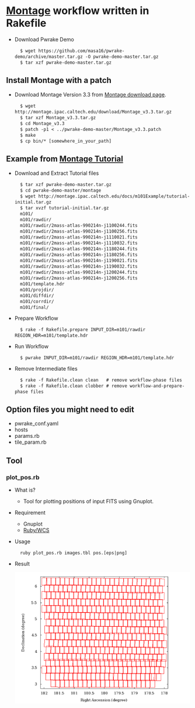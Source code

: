 # [Montage](http://montage.ipac.caltech.edu/) workflow written in Rakefile

* Download Pwrake Demo

        $ wget https://github.com/masa16/pwrake-demo/archive/master.tar.gz -O pwrake-demo-master.tar.gz
        $ tar xzf pwrake-demo-master.tar.gz

## Install Montage with a patch

* Download Montage Version 3.3 from [Montage download page](http://montage.ipac.caltech.edu/docs/download.html).

        $ wget http://montage.ipac.caltech.edu/download/Montage_v3.3.tar.gz
        $ tar xzf Montage_v3.3.tar.gz
        $ cd Montage_v3.3
        $ patch -p1 < ../pwrake-demo-master/Montage_v3.3.patch
        $ make
        $ cp bin/* [somewhere_in_your_path]

## Example from [Montage Tutorial](http://montage.ipac.caltech.edu/docs/m101tutorial.html)

* Download and Extract Tutorial files

        $ tar xzf pwrake-demo-master.tar.gz
        $ cd pwrake-demo-master/montage
        $ wget http://montage.ipac.caltech.edu/docs/m101Example/tutorial-initial.tar.gz
        $ tar xvzf tutorial-initial.tar.gz
        m101/
        m101/rawdir/
        m101/rawdir/2mass-atlas-990214n-j1100244.fits
        m101/rawdir/2mass-atlas-990214n-j1100256.fits
        m101/rawdir/2mass-atlas-990214n-j1110021.fits
        m101/rawdir/2mass-atlas-990214n-j1110032.fits
        m101/rawdir/2mass-atlas-990214n-j1180244.fits
        m101/rawdir/2mass-atlas-990214n-j1180256.fits
        m101/rawdir/2mass-atlas-990214n-j1190021.fits
        m101/rawdir/2mass-atlas-990214n-j1190032.fits
        m101/rawdir/2mass-atlas-990214n-j1200244.fits
        m101/rawdir/2mass-atlas-990214n-j1200256.fits
        m101/template.hdr
        m101/projdir/
        m101/diffdir/
        m101/corrdir/
        m101/final/

* Prepare Workflow

        $ rake -f Rakefile.prepare INPUT_DIR=m101/rawdir REGION_HDR=m101/template.hdr

* Run Workflow

        $ pwrake INPUT_DIR=m101/rawdir REGION_HDR=m101/template.hdr

* Remove Intermediate files

        $ rake -f Rakefile.clean clean   # remove workflow-phase files
        $ rake -f Rakefile.clean clobber # remove workflow-and-prepare-phase files

## Option files you might need to edit

* pwrake_conf.yaml
* hosts
* params.rb
* tile_param.rb


## Tool
### plot_pos.rb

* What is?
  * Tool for plotting positions of input FITS using Gnuplot.

* Requirement
  * Gnuplot
  * [Ruby/WCS](https://github.com/masa16/ruby-wcs)

* Usage

        ruby plot_pos.rb images.tbl pos.[eps|png]

* Result

  ![output of plot_pos](https://raw.githubusercontent.com/masa16/pwrake-demo/master/montage/pos.png)
